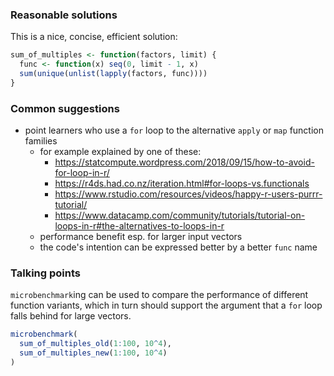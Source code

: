 ### Reasonable solutions

This is a nice, concise, efficient solution:

```r
sum_of_multiples <- function(factors, limit) {
  func <- function(x) seq(0, limit - 1, x)
  sum(unique(unlist(lapply(factors, func))))
}
```


### Common suggestions

- point learners who use a `for` loop to the alternative `apply` or `map` function families
    + for example explained by one of these:
        * https://statcompute.wordpress.com/2018/09/15/how-to-avoid-for-loop-in-r/
        * https://r4ds.had.co.nz/iteration.html#for-loops-vs.functionals
        * https://www.rstudio.com/resources/videos/happy-r-users-purrr-tutorial/
        * https://www.datacamp.com/community/tutorials/tutorial-on-loops-in-r#the-alternatives-to-loops-in-r
    + performance benefit esp. for larger input vectors
    + the code's intention can be expressed better by a better `func` name

### Talking points

`microbenchmark`ing can be used to compare the performance of different function variants, which in turn should support the argument that a `for` loop falls behind for large vectors.

```r
microbenchmark(
  sum_of_multiples_old(1:100, 10^4),
  sum_of_multiples_new(1:100, 10^4)
)
```
